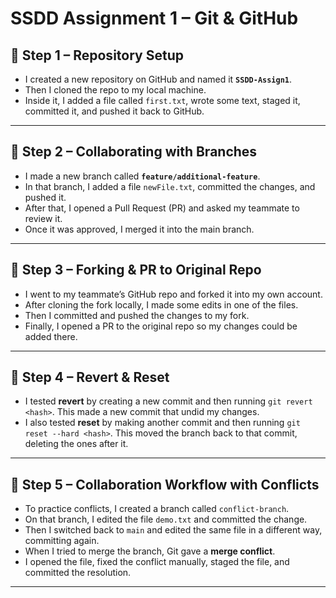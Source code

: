 # SSDD Assignment 1 – Git & GitHub  

## 🔹 Step 1 – Repository Setup  

- I created a new repository on GitHub and named it **`SSDD-Assign1`**.  
- Then I cloned the repo to my local machine.  
- Inside it, I added a file called `first.txt`, wrote some text, staged it, committed it, and pushed it back to GitHub.  

---

## 🔹 Step 2 – Collaborating with Branches  

- I made a new branch called **`feature/additional-feature`**.  
- In that branch, I added a file `newFile.txt`, committed the changes, and pushed it.  
- After that, I opened a Pull Request (PR) and asked my teammate to review it.  
- Once it was approved, I merged it into the main branch.  

---

## 🔹 Step 3 – Forking & PR to Original Repo  

- I went to my teammate’s GitHub repo and forked it into my own account.  
- After cloning the fork locally, I made some edits in one of the files.  
- Then I committed and pushed the changes to my fork.  
- Finally, I opened a PR to the original repo so my changes could be added there.  

---

## 🔹 Step 4 – Revert & Reset  

- I tested **revert** by creating a new commit and then running `git revert <hash>`. This made a new commit that undid my changes.  
- I also tested **reset** by making another commit and then running `git reset --hard <hash>`. This moved the branch back to that commit, deleting the ones after it.  

---

## 🔹 Step 5 – Collaboration Workflow with Conflicts  

- To practice conflicts, I created a branch called `conflict-branch`.  
- On that branch, I edited the file `demo.txt` and committed the change.  
- Then I switched back to `main` and edited the same file in a different way, committing again.  
- When I tried to merge the branch, Git gave a **merge conflict**.  
- I opened the file, fixed the conflict manually, staged the file, and committed the resolution.  

---
